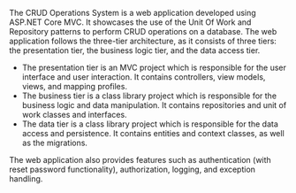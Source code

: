 The CRUD Operations System is a web application developed using ASP.NET Core MVC. It showcases the use of the Unit Of Work and Repository patterns to perform CRUD operations on a database.
The web application follows the three-tier architecture, as it consists of three tiers: the presentation tier, the business logic tier, and the data access tier.
- The presentation tier is an MVC project which is responsible for the user interface and user interaction. It contains controllers, view models, views, and mapping profiles.
- The business tier is a class library project which is responsible for the business logic and data manipulation. It contains repositories and unit of work classes and interfaces.
- The data tier is a class library project which is responsible for the data access and persistence. It contains entities and context classes, as well as the migrations.

The web application also provides features such as authentication (with reset password functionality), authorization, logging, and exception handling.
